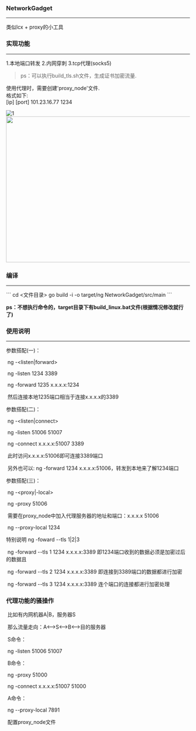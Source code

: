 ### NetworkGadget
<hr/>
类似lcx + proxy的小工具  



### 实现功能
<hr/>
1.本地端口转发  
2.内网穿刺  
3.tcp代理(socks5)

> ps：可以执行build_tls.sh文件，生成证书加密流量.



使用代理时，需要创建'proxy_node'文件.  
格式如下:  
[ip] [port]
101.23.16.77 1234  


![1](https://i.niupic.com/images/2020/07/06/8mYM.png "run")
<img src="" alt="" width="833" height="399" data-load="full" style="">



### 编译
<hr/>
```
cd <文件目录>
go build -i -o target/ng NetworkGadget/src/main
```

**ps：不想执行命令的，target目录下有build_linux.bat文件(根据情况修改就行了)**



### 使用说明
<hr/>
参数搭配(一)：

​	ng -<listen|forward>

​	ng -listen 1234 3389

​	ng -forward 1235 x.x.x.x:1234

​	然后连接本地1235端口相当于连接x.x.x.x的3389

参数搭配(二)：

​	ng -<listen|connect>

​	ng -listen 51006 51007

​	ng -connect x.x.x.x:51007 3389

​	此时访问x.x.x.x:51006即可连接3389端口

​	另外也可以: ng -forward 1234 x.x.x.x:51006，转发到本地来了解1234端口

参数搭配(三)：

​	ng -<proxy|-local>

​	ng -proxy 51006

​	需要在proxy_node中加入代理服务器的地址和端口：x.x.x.x 51006

​	ng --proxy-local 1234



特别说明 ng -foward --tls 1|2|3 

​	ng -forward --tls 1 1234 x.x.x.x:3389	即1234端口收到的数据必须是加密过后的数据且

​	ng -forward --tls 2 1234 x.x.x.x:3389	即连接到3389端口的数据都进行加密

​    ng -forward --tls 3 1234 x.x.x.x:3389 	连个端口的连接都进行加密处理



### 代理功能的骚操作

​	比如有内网机器A|B，服务器S

​	那么流量走向：A<—>S<—>B<—>目的服务器

​	S命令：

​		ng -listen 51006 51007	

​	B命令：

​		ng -proxy 51000

​		ng -connect x.x.x.x:51007 51000

​	A命令：

​		ng --proxy-local 7891

​		配置proxy_node文件
